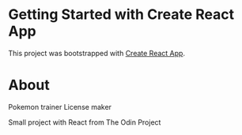 # Getting Started with Create React App

This project was bootstrapped with [Create React App](https://github.com/facebook/create-react-app).

# About 

Pokemon trainer License maker

Small project with React from The Odin Project